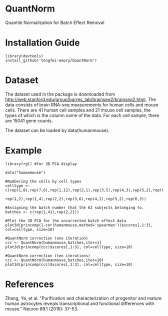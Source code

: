 # QuantNorm
Quantile Normalization for Batch Effect Removal 

# Installation Guide
```{r}
library(devtools)
install_github('tengfei-emory/QuantNorm')
```

# Dataset

The dataset used in the package is downloaded from http://web.stanford.edu/group/barres_lab/brainseq2/brainseq2.html. The data consists of brain RNA-seq measurements for human cells and mouse cells. There are 41 human cell samples and 21 mouse cell samples, the types of which is the column name of the data. For each cell sample, there are 15041 gene counts.

The dataset can be loaded by data(humanmouse).

# Example
```{r}
library(rgl) #for 3D PCA display

data("humanmouse")

#Numbering the cells by cell types
celltype <- c(rep(1,8),rep(7,6),rep(1,12),rep(2,1),rep(3,5),rep(4,3),rep(5,2),rep(6,4),
              rep(1,2),rep(1,4),rep(2,2),rep(3,6),rep(4,2),rep(5,2),rep(6,3))

#Assigning the batch number that the 62 subjects belonging to.
batches <- c(rep(1,41),rep(2,21))

#Plot the 3D PCA for the uncorrected batch effect data
plot3d(princomp(1-cor(humanmouse,method='spearman'))$scores[,1:3], col=celltype, size=10)

#QuantNorm correction (one iteration)
ccc <- QuantNorm(humanmouse,batches,iter=1)
plot3d(princomp(ccc)$scores[,1:3], col=celltype, size=10)

#QuantNorm correction (ten iterations)
ccc <- QuantNorm(humanmouse,batches,iter=10)
plot3d(princomp(ccc)$scores[,1:3], col=celltype, size=10)
```


# References
Zhang, Ye, et al. "Purification and characterization of progenitor and mature human astrocytes reveals transcriptional and functional differences with mouse." Neuron 89.1 (2016): 37-53.
